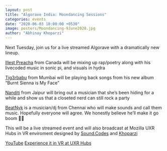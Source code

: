 ```yaml
---
layout: post
title: "Algorave India: Moondancing Sessions"
categories: events
date: "2020-06-03 10:00:00 +0530"
image: posters/Moondancing-9June2020.jpg
author: "Abhinay Khoparzi"
---
```


Next Tuesday, join us for a live streamed Algorave with a dramatically new lineup.

[Illest Preacha](https://www.instagram.com/illestpreacha/) from Canada will be mixing up rap/poetry along with his livecoded music in sonic pi, and visuals in hydra

[Tig3rbabu](https://instagram.com/tig3rbabu) from Mumbai will be playing back songs from his new album “Burnt Sienna is My Face”

[Nanditi](https://instagram.com/nanditi.k) from Jaipur will bring out a musician that she’s been hiding for a while and show us that a closeted nerd can still rock a party

[BeatNyk](https://instagram.com/beatnyk) is a musician/dj from Chennai who will make sounds and call them music. Hopefully everyone will agree. We honestly believe he’ll make it go boom 👊🏽

This will be a live streamed event and will also broadcast at Mozilla UXR Hubs in VR enviroment designed by [Sound.Codes](https://instagram.com/sound.codes) and [Khoparzi](https://instagram.com/khoparzi)

[YouTube](http://youtube.com/eulerroom)
[Experience it in VR at UXR Hubs](https://hubs.mozilla.com/QhEUcmn/excited-crazy-gathering)
